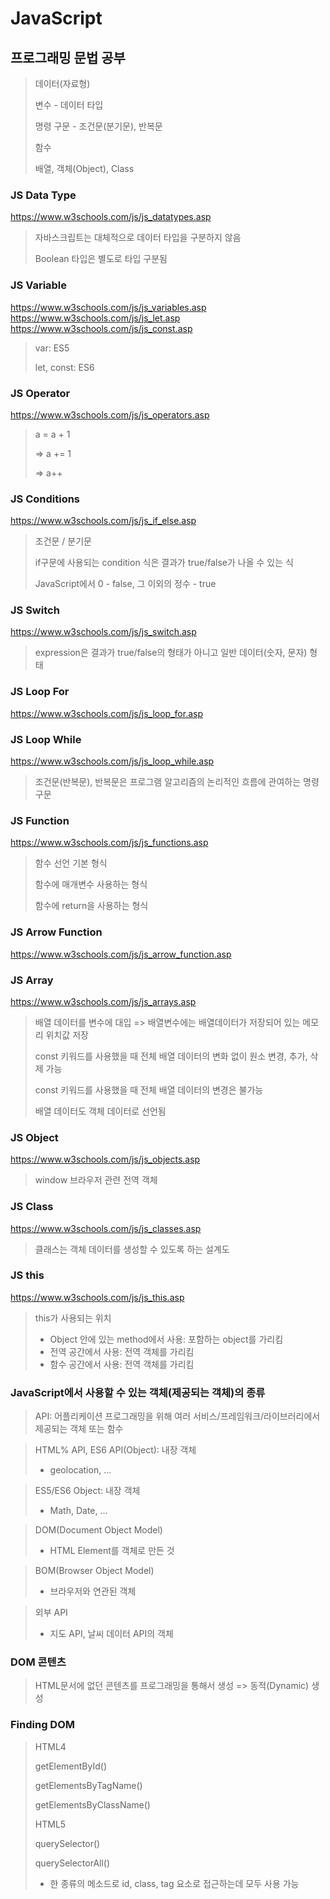 # JavaScript

## 프로그래밍 문법 공부

> 데이터(자료형)
>
> 변수 - 데이터 타입
>
> 명령 구문 - 조건문(분기문), 반복문
>
> 함수
>
> 배열, 객체(Object), Class

### JS Data Type

https://www.w3schools.com/js/js_datatypes.asp

> 자바스크립트는 대체적으로 데이터 타입을 구분하지 않음
>
> Boolean 타입은 별도로 타입 구분됨

### JS Variable

https://www.w3schools.com/js/js_variables.asp
https://www.w3schools.com/js/js_let.asp
https://www.w3schools.com/js/js_const.asp

> var: ES5
>
> let, const: ES6

### JS Operator

https://www.w3schools.com/js/js_operators.asp

> a = a + 1
>
> => a += 1
>
> => a++

### JS Conditions

https://www.w3schools.com/js/js_if_else.asp

> 조건문 / 분기문
>
> if구문에 사용되는 condition 식은 결과가 true/false가 나올 수 있는 식
>
> JavaScript에서 0 - false, 그 이외의 정수 - true

### JS Switch

https://www.w3schools.com/js/js_switch.asp

> expression은 결과가 true/false의 형태가 아니고 일반 데이터(숫자, 문자) 형태

### JS Loop For

https://www.w3schools.com/js/js_loop_for.asp

### JS Loop While

https://www.w3schools.com/js/js_loop_while.asp

> 조건문(반복문), 반복문은 프로그램 알고리즘의 논리적인 흐름에 관여하는 명령구문

### JS Function

https://www.w3schools.com/js/js_functions.asp

> 함수 선언 기본 형식
>
> 함수에 매개변수 사용하는 형식
>
> 함수에 return을 사용하는 형식

### JS Arrow Function

https://www.w3schools.com/js/js_arrow_function.asp

### JS Array

https://www.w3schools.com/js/js_arrays.asp

> 배열 데이터를 변수에 대입 => 배열변수에는 배열데이터가 저장되어 있는 메모리 위치값 저장
>
> const 키워드를 사용했을 때 전체 배열 데이터의 변화 없이 원소 변경, 추가, 삭제 가능
>
> const 키워드를 사용했을 때 전체 배열 데이터의 변경은 불가능
>
> 배열 데이터도 객체 데이터로 선언됨

### JS Object

https://www.w3schools.com/js/js_objects.asp

> window 브라우저 관련 전역 객체

### JS Class

https://www.w3schools.com/js/js_classes.asp

> 클래스는 객체 데이터를 생성할 수 있도록 하는 설계도

### JS this

https://www.w3schools.com/js/js_this.asp

> this가 사용되는 위치
>
> - Object 안에 있는 method에서 사용: 포함하는 object를 가리킴
> - 전역 공간에서 사용: 전역 객체를 가리킴
> - 함수 공간에서 사용: 전역 객체를 가리킴

### JavaScript에서 사용할 수 있는 객체(제공되는 객체)의 종류

> API: 어플리케이션 프로그래밍을 위해 여러 서비스/프레임워크/라이브러리에서 제공되는 객체 또는 함수

> HTML% API, ES6 API(Object): 내장 객체
>
> - geolocation, ...

> ES5/ES6 Object: 내장 객체
>
> - Math, Date, ...

> DOM(Document Object Model)
>
> - HTML Element를 객체로 만든 것

> BOM(Browser Object Model)
>
> - 브라우저와 연관된 객체

> 외부 API
>
> - 지도 API, 날씨 데이터 API의 객체

### DOM 콘텐츠

> HTML문서에 없던 콘텐츠를 프로그래밍을 통해서 생성 => 동적(Dynamic) 생성

### Finding DOM

> HTML4
>
> getElementById()
>
> getElementsByTagName()
>
> getElementsByClassName()
>
> HTML5
>
> querySelector()
>
> querySelectorAll()
>
> - 한 종류의 메소드로 id, class, tag 요소로 접근하는데 모두 사용 가능
